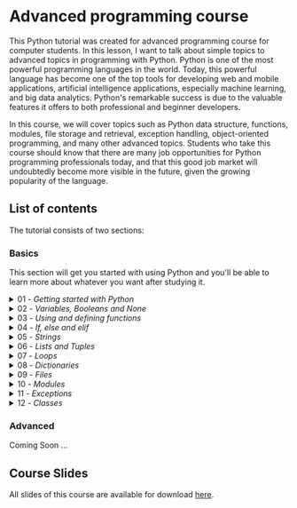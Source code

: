 # Advanced programming course

This Python tutorial was created for advanced programming course for computer students. In this lesson, I want to talk about simple topics to advanced topics in programming with Python. Python is one of the most powerful programming languages in the world. Today, this powerful language has become one of the top tools for developing web and mobile applications, artificial intelligence applications, especially machine learning, and big data analytics. Python's remarkable success is due to the valuable features it offers to both professional and beginner developers.

In this course, we will cover topics such as Python data structure, functions, modules, file storage and retrieval, exception handling, object-oriented programming, and many other advanced topics. Students who take this course should know that there are many job opportunities for Python programming professionals today, and that this good job market will undoubtedly become more visible in the future, given the growing popularity of the language.

## List of contents

The tutorial consists of two sections:

### Basics

This section will get you started with using Python and you'll be able
to learn more about whatever you want after studying it.

<details>
<summary>01 - <i>Getting started with Python</i></summary>

#### 🎯 Topics
`Computer vision overview`
`Course logistics`

#### 💡 Slides
1. Lists [PDF](http://class.vision/96-97/01_intro.pdf)
2. Tuples [PDF](http://class.vision/96-97/01_intro.pdf)

#### 📒 Assignments
1. [Lists](0-Beginning.ipynb)
</details>

<details>
<summary>02 - <i>Variables, Booleans and None</i></summary>

#### 🎯 Topics
`Computer vision overview`
`Course logistics`

#### 💡 Slides
1. Lists [PDF](http://class.vision/96-97/01_intro.pdf)
2. Tuples [PDF](http://class.vision/96-97/01_intro.pdf)

#### 📒 Assignments
1. [Lists](0-Beginning.ipynb)
</details>

<details>
<summary>03 - <i>Using and defining functions</i></summary>

#### 🎯 Topics
`Computer vision overview`
`Course logistics`

#### 💡 Slides
1. Lists [PDF](http://class.vision/96-97/01_intro.pdf)
2. Tuples [PDF](http://class.vision/96-97/01_intro.pdf)

#### 📒 Assignments
1. [Lists](0-Beginning.ipynb)
</details>

<details>
<summary>04 - <i>If, else and elif</i></summary>

#### 🎯 Topics
`Computer vision overview`
`Course logistics`

#### 💡 Slides
1. Lists [PDF](http://class.vision/96-97/01_intro.pdf)
2. Tuples [PDF](http://class.vision/96-97/01_intro.pdf)

#### 📒 Assignments
1. [Lists](0-Beginning.ipynb)
</details>

<details>
<summary>05 - <i>Strings</i></summary>

#### 🎯 Topics
`Computer vision overview`
`Course logistics`

#### 💡 Slides
1. Lists [PDF](http://class.vision/96-97/01_intro.pdf)
2. Tuples [PDF](http://class.vision/96-97/01_intro.pdf)

#### 📒 Assignments
1. [Lists](0-Beginning.ipynb)
</details>


<details>
<summary>06 - <i>Lists and Tuples</i></summary>

#### 🎯 Topics
`Computer vision overview`
`Course logistics`

#### 💡 Slides
1. Lists [PDF](http://class.vision/96-97/01_intro.pdf)
2. Tuples [PDF](http://class.vision/96-97/01_intro.pdf)

#### 📒 Assignments
1. [Lists](0-Beginning.ipynb)
</details>

<details>
<summary>07 - <i>Loops</i></summary>

#### 🎯 Topics
`Computer vision overview`
`Course logistics`

#### 💡 Slides
1. Lists [PDF](http://class.vision/96-97/01_intro.pdf)
2. Tuples [PDF](http://class.vision/96-97/01_intro.pdf)

#### 📒 Assignments
1. [Lists](0-Beginning.ipynb)
</details>

<details>
<summary>08 - <i>Dictionaries</i></summary>

#### 🎯 Topics
`Computer vision overview`
`Course logistics`

#### 💡 Slides
1. Lists [PDF](http://class.vision/96-97/01_intro.pdf)
2. Tuples [PDF](http://class.vision/96-97/01_intro.pdf)

#### 📒 Assignments
1. [Lists](0-Beginning.ipynb)
</details>

<details>
<summary>09 - <i>Files</i></summary>

#### 🎯 Topics
`Computer vision overview`
`Course logistics`

#### 💡 Slides
1. Lists [PDF](http://class.vision/96-97/01_intro.pdf)
2. Tuples [PDF](http://class.vision/96-97/01_intro.pdf)

#### 📒 Assignments
1. [Lists](0-Beginning.ipynb)
</details>

<details>
<summary>10 - <i>Modules</i></summary>

#### 🎯 Topics
`Computer vision overview`
`Course logistics`

#### 💡 Slides
1. Lists [PDF](http://class.vision/96-97/01_intro.pdf)
2. Tuples [PDF](http://class.vision/96-97/01_intro.pdf)

#### 📒 Assignments
1. [Lists](0-Beginning.ipynb)
</details>

<details>
<summary>11 - <i>Exceptions</i></summary>

#### 🎯 Topics
`Computer vision overview`
`Course logistics`

#### 💡 Slides
1. Lists [PDF](http://class.vision/96-97/01_intro.pdf)
2. Tuples [PDF](http://class.vision/96-97/01_intro.pdf)

#### 📒 Assignments
1. [Lists](0-Beginning.ipynb)
</details>

<details>
<summary>12 - <i>Classes</i></summary>

#### 🎯 Topics
`Object Oriented Programming`
`Course logistics`

#### 💡 Slides
1. Lists [PDF](http://class.vision/96-97/01_intro.pdf)
2. Tuples [PDF](http://class.vision/96-97/01_intro.pdf)

#### 📒 Assignments
1. [Lists](0-Beginning.ipynb)
</details>


### Advanced

Coming Soon ...

## Course Slides

All slides of this course are available for download [here](/Slides).
